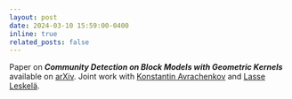```yaml
---
layout: post
date: 2024-03-10 15:59:00-0400
inline: true
related_posts: false
---
```


Paper on ***Community Detection on Block Models with Geometric Kernels*** available on <a href='https://arxiv.org/abs/2403.02802'>arXiv</a>. Joint work with <a href = 'https://www-sop.inria.fr/members/Konstantin.Avratchenkov/me.html'> Konstantin Avrachenkov</a> and <a href='https://math.aalto.fi/~lleskela/'>Lasse Leskel&auml;</a>. 